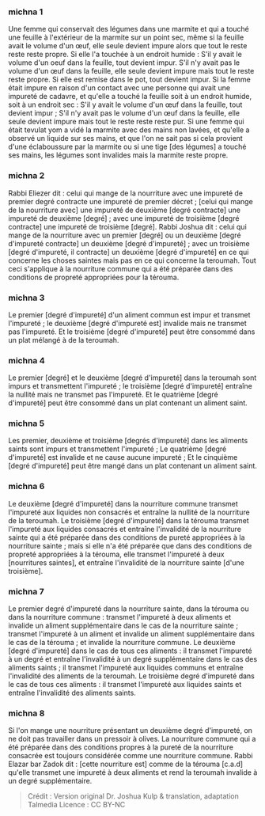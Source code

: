 
### michna 1
Une femme qui conservait des légumes dans une marmite et qui a touché une feuille à l'extérieur de la marmite sur un point sec, même si la feuille avait le volume d'un œuf, elle seule devient impure alors que tout le reste reste reste propre. Si elle l'a touchée à un endroit humide : S'il y avait le volume d'un oeuf dans la feuille, tout devient impur. S'il n'y avait pas le volume d'un œuf dans la feuille, elle seule devient impure mais tout le reste reste propre. Si elle est remise dans le pot, tout devient impur. Si la femme était impure en raison d'un contact avec une personne qui avait une impureté de cadavre, et qu'elle a touché la feuille soit à un endroit humide, soit à un endroit sec : S'il y avait le volume d'un œuf dans la feuille, tout devient impur ; S'il n'y avait pas le volume d'un œuf dans la feuille, elle seule devient impure mais tout le reste reste reste pur. Si une femme qui était tevulat yom a vidé la marmite avec des mains non lavées, et qu'elle a observé un liquide sur ses mains, et que l'on ne sait pas si cela provient d'une éclaboussure par la marmite ou si une tige [des légumes] a touché ses mains, les légumes sont invalides mais la marmite reste propre.

### michna 2
Rabbi Eliezer dit : celui qui mange de la nourriture avec une impureté de premier degré contracte une impureté de premier décret ; [celui qui mange de la nourriture avec] une impureté de deuxième [degré contracte] une impureté de deuxième [degré] ; avec une impureté de troisième [degré contracte] une impureté de troisième [degré]. Rabbi Joshua dit : celui qui mange de la nourriture avec un premier [degré] ou un deuxième [degré d'impureté contracte] un deuxième [degré d'impureté] ; avec un troisième [degré d'impureté, il contracte] un deuxième [degré d'impureté] en ce qui concerne les choses saintes mais pas en ce qui concerne la teroumah. Tout ceci s'applique à la nourriture commune qui a été préparée dans des conditions de propreté appropriées pour la térouma.

### michna 3
Le premier [degré d'impureté] d'un aliment commun est impur et transmet l'impureté ; le deuxième [degré d'impureté est] invalide mais ne transmet pas l'impureté. Et le troisième [degré d'impureté] peut être consommé dans un plat mélangé à de la teroumah.

### michna 4
Le premier [degré] et le deuxième [degré d'impureté] dans la teroumah sont impurs et transmettent l'impureté ; le troisième [degré d'impureté] entraîne la nullité mais ne transmet pas l'impureté. Et le quatrième [degré d'impureté] peut être consommé dans un plat contenant un aliment saint.

### michna 5
Les premier, deuxième et troisième [degrés d'impureté] dans les aliments saints sont impurs et transmettent l'impureté ; Le quatrième [degré d'impureté] est invalide et ne cause aucune impureté ; Et le cinquième [degré d'impureté] peut être mangé dans un plat contenant un aliment saint.

### michna 6
Le deuxième [degré d'impureté] dans la nourriture commune transmet l'impureté aux liquides non consacrés et entraîne la nullité de la nourriture de la teroumah. Le troisième [degré d'impureté] dans la térouma transmet l'impureté aux liquides consacrés et entraîne l'invalidité de la nourriture sainte qui a été préparée dans des conditions de pureté appropriées à la nourriture sainte ; mais si elle n'a été préparée que dans des conditions de propreté appropriées à la térouma, elle transmet l'impureté à deux [nourritures saintes], et entraîne l'invalidité de la nourriture sainte [d'une troisième].

### michna 7
Le premier degré d'impureté dans la nourriture sainte, dans la térouma ou dans la nourriture commune : transmet l'impureté à deux aliments et invalide un aliment supplémentaire dans le cas de la nourriture sainte ; transmet l'impureté à un aliment et invalide un aliment supplémentaire dans le cas de la térouma ; et invalide la nourriture commune. Le deuxième [degré d'impureté] dans le cas de tous ces aliments : il transmet l'impureté à un degré et entraîne l'invalidité à un degré supplémentaire dans le cas des aliments saints ; il transmet l'impureté aux liquides communs et entraîne l'invalidité des aliments de la teroumah. Le troisième degré d'impureté dans le cas de tous ces aliments : il transmet l'impureté aux liquides saints et entraîne l'invalidité des aliments saints.

### michna 8
Si l'on mange une nourriture présentant un deuxième degré d'impureté, on ne doit pas travailler dans un pressoir à olives. La nourriture commune qui a été préparée dans des conditions propres à la pureté de la nourriture consacrée est toujours considérée comme une nourriture commune. Rabbi Elazar bar Zadok dit : [cette nourriture est] comme de la térouma [c.a.d] qu'elle transmet une impureté à deux aliments et rend la teroumah invalide à un degré supplémentaire.

>Crédit : Version original Dr. Joshua Kulp & translation, adaptation Talmedia
>Licence : CC BY-NC